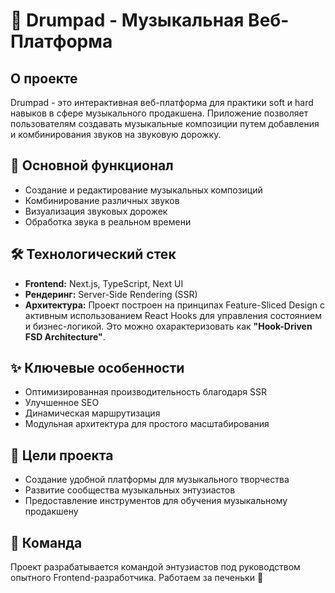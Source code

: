 # 🎵 Drumpad - Музыкальная Веб-Платформа

## О проекте

Drumpad - это интерактивная веб-платформа для практики soft и hard навыков в сфере музыкального продакшена. Приложение позволяет пользователям создавать музыкальные композиции путем добавления и комбинирования звуков на звуковую дорожку.

## 🚀 Основной функционал

- Создание и редактирование музыкальных композиций
- Комбинирование различных звуков
- Визуализация звуковых дорожек
- Обработка звука в реальном времени

## 🛠 Технологический стек

- **Frontend:** Next.js, TypeScript, Next UI
- **Рендеринг:** Server-Side Rendering (SSR)
- **Архитектура:** Проект построен на принципах Feature-Sliced Design с активным использованием React Hooks для управления состоянием и бизнес-логикой. Это можно охарактеризовать как **"Hook-Driven FSD Architecture"**.

## ✨ Ключевые особенности

- Оптимизированная производительность благодаря SSR
- Улучшенное SEO
- Динамическая маршрутизация
- Модульная архитектура для простого масштабирования

## 🎯 Цели проекта

- Создание удобной платформы для музыкального творчества
- Развитие сообщества музыкальных энтузиастов
- Предоставление инструментов для обучения музыкальному продакшену

## 👥 Команда

Проект разрабатывается командой энтузиастов под руководством опытного Frontend-разработчика.
Работаем за печеньки 🍪

